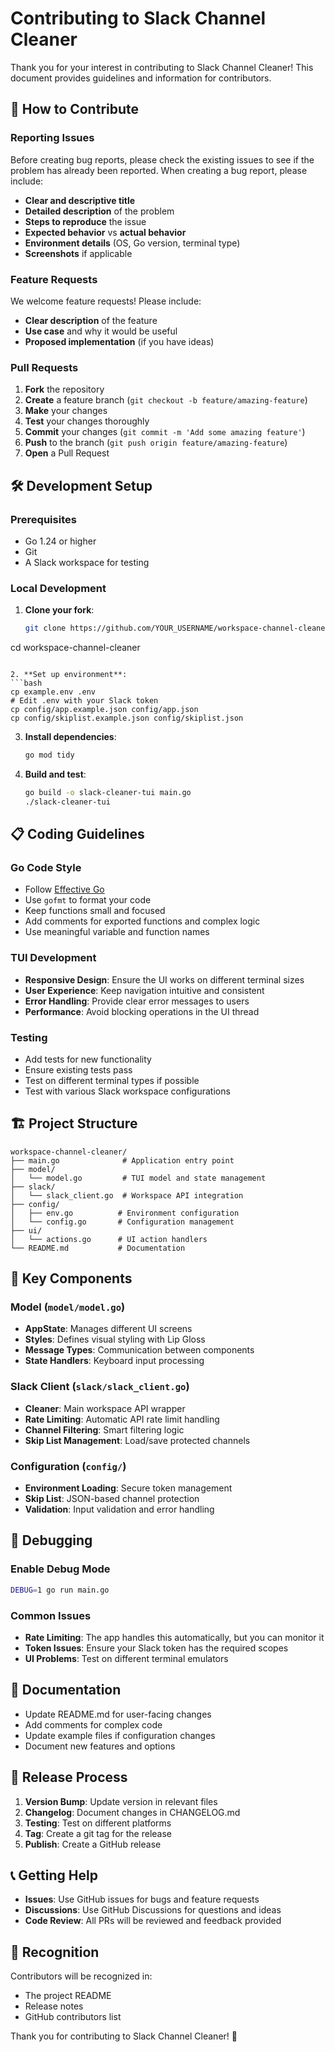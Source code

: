 # Contributing to Slack Channel Cleaner

Thank you for your interest in contributing to Slack Channel Cleaner! This document provides guidelines and information for contributors.

## 🤝 How to Contribute

### Reporting Issues

Before creating bug reports, please check the existing issues to see if the problem has already been reported. When creating a bug report, please include:

- **Clear and descriptive title**
- **Detailed description** of the problem
- **Steps to reproduce** the issue
- **Expected behavior** vs **actual behavior**
- **Environment details** (OS, Go version, terminal type)
- **Screenshots** if applicable

### Feature Requests

We welcome feature requests! Please include:

- **Clear description** of the feature
- **Use case** and why it would be useful
- **Proposed implementation** (if you have ideas)

### Pull Requests

1. **Fork** the repository
2. **Create** a feature branch (`git checkout -b feature/amazing-feature`)
3. **Make** your changes
4. **Test** your changes thoroughly
5. **Commit** your changes (`git commit -m 'Add some amazing feature'`)
6. **Push** to the branch (`git push origin feature/amazing-feature`)
7. **Open** a Pull Request

## 🛠️ Development Setup

### Prerequisites

- Go 1.24 or higher
- Git
- A Slack workspace for testing

### Local Development

1. **Clone your fork**:
   ```bash
   git clone https://github.com/YOUR_USERNAME/workspace-channel-cleaner.git
cd workspace-channel-cleaner
   ```

2. **Set up environment**:
   ```bash
   cp example.env .env
   # Edit .env with your Slack token
   cp config/app.example.json config/app.json
   cp config/skiplist.example.json config/skiplist.json
   ```

3. **Install dependencies**:
   ```bash
   go mod tidy
   ```

4. **Build and test**:
   ```bash
   go build -o slack-cleaner-tui main.go
   ./slack-cleaner-tui
   ```

## 📋 Coding Guidelines

### Go Code Style

- Follow [Effective Go](https://golang.org/doc/effective_go.html)
- Use `gofmt` to format your code
- Keep functions small and focused
- Add comments for exported functions and complex logic
- Use meaningful variable and function names

### TUI Development

- **Responsive Design**: Ensure the UI works on different terminal sizes
- **User Experience**: Keep navigation intuitive and consistent
- **Error Handling**: Provide clear error messages to users
- **Performance**: Avoid blocking operations in the UI thread

### Testing

- Add tests for new functionality
- Ensure existing tests pass
- Test on different terminal types if possible
- Test with various Slack workspace configurations

## 🏗️ Project Structure

```
workspace-channel-cleaner/
├── main.go              # Application entry point
├── model/
│   └── model.go         # TUI model and state management
├── slack/
│   └── slack_client.go  # Workspace API integration
├── config/
│   ├── env.go          # Environment configuration
│   └── config.go       # Configuration management
├── ui/
│   └── actions.go      # UI action handlers
└── README.md           # Documentation
```

## 🔧 Key Components

### Model (`model/model.go`)
- **AppState**: Manages different UI screens
- **Styles**: Defines visual styling with Lip Gloss
- **Message Types**: Communication between components
- **State Handlers**: Keyboard input processing

### Slack Client (`slack/slack_client.go`)
- **Cleaner**: Main workspace API wrapper
- **Rate Limiting**: Automatic API rate limit handling
- **Channel Filtering**: Smart filtering logic
- **Skip List Management**: Load/save protected channels

### Configuration (`config/`)
- **Environment Loading**: Secure token management
- **Skip List**: JSON-based channel protection
- **Validation**: Input validation and error handling

## 🐛 Debugging

### Enable Debug Mode
```bash
DEBUG=1 go run main.go
```

### Common Issues
- **Rate Limiting**: The app handles this automatically, but you can monitor it
- **Token Issues**: Ensure your Slack token has the required scopes
- **UI Problems**: Test on different terminal emulators

## 📝 Documentation

- Update README.md for user-facing changes
- Add comments for complex code
- Update example files if configuration changes
- Document new features and options

## 🚀 Release Process

1. **Version Bump**: Update version in relevant files
2. **Changelog**: Document changes in CHANGELOG.md
3. **Testing**: Test on different platforms
4. **Tag**: Create a git tag for the release
5. **Publish**: Create a GitHub release

## 📞 Getting Help

- **Issues**: Use GitHub issues for bugs and feature requests
- **Discussions**: Use GitHub Discussions for questions and ideas
- **Code Review**: All PRs will be reviewed and feedback provided

## 🙏 Recognition

Contributors will be recognized in:
- The project README
- Release notes
- GitHub contributors list

Thank you for contributing to Slack Channel Cleaner! 🎉 